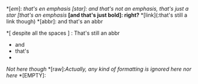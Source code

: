 *[*em*]: *that's en emphasis*
*[star]: and that's not an emphasis, that's just a star*
*[that's an emphasis*
**[and that's just bold]: right?**
*[link](:that's still a link though)
*[abbr]: and that's an abbr

*[ despite all the spaces ] : That's still an abbr

* and
* that's
* [a]: list

*Not here though*
*[raw]:*Actually, any kind  of formatting is ignored here*
*nor here*
*[EMPTY]: